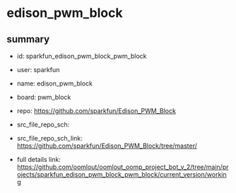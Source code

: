 # edison_pwm_block
 
## summary 
* id: sparkfun_edison_pwm_block_pwm_block
* user: sparkfun
* name: edison_pwm_block
* board: pwm_block
* repo: https://github.com/sparkfun/Edison_PWM_Block



* src_file_repo_sch: 
* src_file_repo_sch_link: https://github.com/sparkfun/Edison_PWM_Block/tree/master/
* full details link: https://github.com/oomlout/oomlout_oomp_project_bot_v_2/tree/main/projects/sparkfun_edison_pwm_block_pwm_block/current_version/working  








